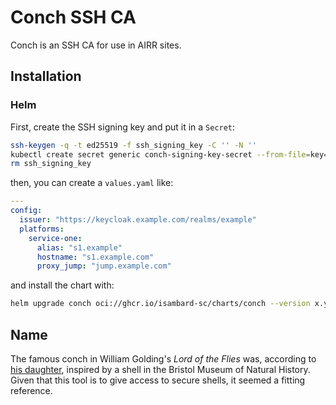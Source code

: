 <!--
SPDX-FileCopyrightText: © 2024 Matt Williams <matt.williams@bristol.ac.uk>
SPDX-License-Identifier: CC-BY-SA-4.0
-->

# Conch SSH CA

Conch is an SSH CA for use in AIRR sites.

## Installation

### Helm

First, create the SSH signing key and put it in a `Secret`:

```sh
ssh-keygen -q -t ed25519 -f ssh_signing_key -C '' -N ''
kubectl create secret generic conch-signing-key-secret --from-file=key=ssh_signing_key
rm ssh_signing_key
```

then, you can create a `values.yaml` like:

```yaml
---
config:
  issuer: "https://keycloak.example.com/realms/example"
  platforms:
    service-one:
      alias: "s1.example"
      hostname: "s1.example.com"
      proxy_jump: "jump.example.com"
```

and install the chart with:

```sh
helm upgrade conch oci://ghcr.io/isambard-sc/charts/conch --version x.y.z --install --values values.yaml
```

## Name

The famous conch in William Golding's _Lord of the Flies_ was, according to [his daughter][shell], inspired by a shell in the Bristol Museum of Natural History.
Given that this tool is to give access to secure shells, it seemed a fitting reference.

[shell]: https://www.bristolmuseums.org.uk/stories/tales-from-natural-history-stores/

